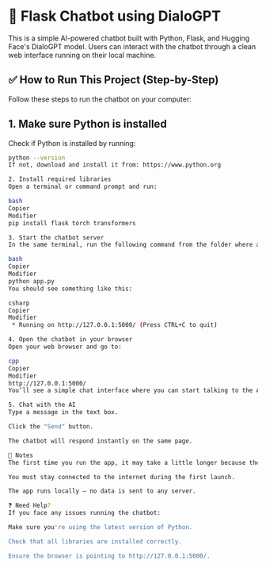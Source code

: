 # 💬 Flask Chatbot using DialoGPT

This is a simple AI-powered chatbot built with Python, Flask, and Hugging Face's DialoGPT model. Users can interact with the chatbot through a clean web interface running on their local machine.



## ✅ How to Run This Project (Step-by-Step)

Follow these steps to run the chatbot on your computer:

## 1. Make sure Python is installed

Check if Python is installed by running:

```bash
python --version
If not, download and install it from: https://www.python.org

2. Install required libraries
Open a terminal or command prompt and run:

bash
Copier
Modifier
pip install flask torch transformers

3. Start the chatbot server
In the same terminal, run the following command from the folder where app.py is located:

bash
Copier
Modifier
python app.py
You should see something like this:

csharp
Copier
Modifier
 * Running on http://127.0.0.1:5000/ (Press CTRL+C to quit)

4. Open the chatbot in your browser
Open your web browser and go to:

cpp
Copier
Modifier
http://127.0.0.1:5000/
You’ll see a simple chat interface where you can start talking to the AI.

5. Chat with the AI
Type a message in the text box.

Click the "Send" button.

The chatbot will respond instantly on the same page.

🧠 Notes
The first time you run the app, it may take a little longer because the model is being downloaded.

You must stay connected to the internet during the first launch.

The app runs locally — no data is sent to any server.

❓ Need Help?
If you face any issues running the chatbot:

Make sure you're using the latest version of Python.

Check that all libraries are installed correctly.

Ensure the browser is pointing to http://127.0.0.1:5000/.